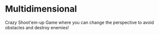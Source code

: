 # Multidimensional
Crazy Shoot'em-up Game where you can change the perspective to avoid obstacles and destroy enemies!
